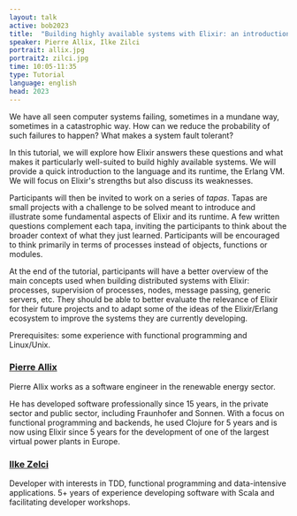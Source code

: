```yaml
---
layout: talk
active: bob2023
title:  "Building highly available systems with Elixir: an introduction"
speaker: Pierre Allix, Ilke Zilci
portrait: allix.jpg
portrait2: zilci.jpg
time: 10:05-11:35
type: Tutorial
language: english
head: 2023
---
```


We have all seen computer systems failing, sometimes in a mundane way, sometimes
in a catastrophic way. How can we reduce the probability of such failures to
happen? What makes a system fault tolerant?

In this tutorial, we will explore how Elixir answers these questions and what
makes it particularly well-suited to build highly available systems. We will
provide a quick introduction to the language and its runtime, the Erlang VM. We
will focus on Elixir's strengths but also discuss its weaknesses.

Participants will then be invited to work on a series of *tapas*. Tapas are
small projects with a challenge to be solved meant to introduce and illustrate
some fundamental aspects of Elixir and its runtime. A few written questions
complement each tapa, inviting the participants to think about the broader
context of what they just learned. Participants will be encouraged to think
primarily in terms of processes instead of objects, functions or modules.

At the end of the tutorial, participants will have a better overview of the main
concepts used when building distributed systems with Elixir: processes,
supervision of processes, nodes, message passing, generic servers, etc. They
should be able to better evaluate the relevance of Elixir for their future
projects and to adapt some of the ideas of the Elixir/Erlang ecosystem to
improve the systems they are currently developing.

Prerequisites: some experience with functional programming and Linux/Unix.

### [Pierre Allix](https://github.com/pallix)

Pierre Allix works as a software engineer in the renewable energy sector.

He has developed software professionally since 15 years, in the private sector
and public sector, including Fraunhofer and Sonnen. With a focus on functional
programming and backends, he used Clojure for 5 years and is now using Elixir
since 5 years for the development of one of the largest virtual power plants in
Europe.

### [Ilke Zelci](ilke-zilci.github.io)

Developer with interests in TDD, functional programming and
data-intensive applications. 5+ years of experience developing
software with Scala and facilitating developer workshops.

